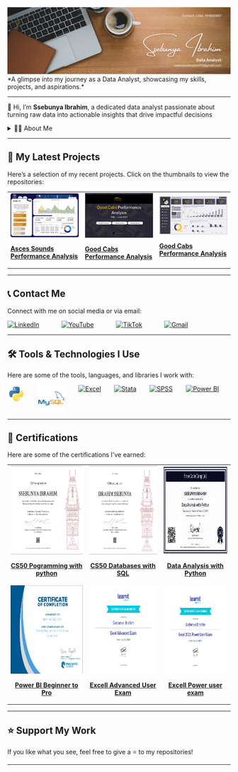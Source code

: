 <img src="Brown Wood Minimalist Profile LinkedIn Banner.png" alt="Header Image">
*A glimpse into my journey as a Data Analyst, showcasing my skills, projects, and aspirations.*

---

👋 Hi, I’m **Ssebunya Ibrahim**, a dedicated data analyst passionate about turning raw data into actionable insights that drive impactful decisions 

<details>
  <summary>👩‍💻 About Me</summary>
  
  My journey in data analytics combines technical expertise, real-world experience, and a proven track record of delivering results.  

  With extensive technical proficiency in data visualization, exploratory data analysis, statistical data analysis and machine learning using **python**, **Power BI**, **STATA**, **SQL**, **SPSS**, and **Excel**, I bring a comprehensive skill set to analyse complex data sets, develop insightful visualizations, and deliver data-driven solutions as well as reports that optimize performance.

  I continuously seek to expand my knowledge and stay updated with the latest advancements in data analytics and dedicated to leveraging my skills to drive impactful insights and solutions. I am eager to connect with like-minded professionals and explore new opportunities in data analytics. Let’s discuss how I can contribute to your team’s success.
Feel free to reach out to me to discuss collaboration or to dive deeper into any of my projects. 🌟

**What drives me?**  
✔️ Solving problems with data  
✔️ Building beautiful, interactive visualizations  
✔️ Continuous learning and growth in the analytics space 

</details>

---

## 🚀 **My Latest Projects**

Here’s a selection of my recent projects. Click on the thumbnails to view the repositories:

<table align="centre">
  <tr>
    <td align="centre">
      <a href="https://github.com/ssebunyaibrahim/Asces-Sounds-Project.git" target="_blank">
        <img src="https://raw.githubusercontent.com/ssebunyaibrahim/Asces-Sounds-Project/refs/heads/main/Images/Full%20performance%20dashboard.png" alt="Project 1" width="300">
        <p><b>Asces Sounds Performance Analysis</b></p>
      </a>
    </td>
    <td align="centre">
      <a href="https://github.com/ssebunyaibrahim/Good-cabs-Project/blob/1a68f11bfd92951ca7e80f807082a354ecd133ff/README.md" target="_blank">
        <img src="https://github.com/ssebunyaibrahim/Good-cabs-Project/blob/1a68f11bfd92951ca7e80f807082a354ecd133ff/Images/Performance%20dashboard.png" alt="Project 2" width="300">
        <p><b>Good Cabs Performance Analysis</b></p>
      </a>
    </td>
    <td align="centre">
      <a href="https://github.com/ssebunyaibrahim/Lio-Jotstar-Merger-Analysis/blob/79c748f0df3f8d80f9655da008915ab404df9534/README.md" target="_blank">
        <img src="https://raw.githubusercontent.com/ssebunyaibrahim/Lio-Jotstar-Merger-Analysis/refs/heads/main/Images/Overviewf.png" alt="Project 2" width="300">
        <p><b>Good Cabs Performance Analysis</b></p>
      </a>
    </td>
  </tr>
  
</table>

---

## 📞 Contact Me

Connect with me on social media or via email:

<p align="left" style="display: flex; gap: 50px;">
  <a href="https://www.linkedin.com/in/ibrahimssebunya/" target="_blank" rel="noreferrer"> 
    <img src="https://cdn.jsdelivr.net/gh/devicons/devicon/icons/linkedin/linkedin-original.svg" alt="LinkedIn" width="40" height="40"/> 
  </a> 
  <a href="https://www.youtube.com/@AnalyticsLogisticsAgency/shorts" target="_blank" rel="noreferrer"> 
    <img src="https://cdn-icons-png.flaticon.com/512/1384/1384060.png" alt="YouTube" width="40" height="40"/> 
  </a> 
  <a href="https://www.tiktok.com/@ala_davinci92" target="_blank" rel="noreferrer"> 
    <img src="https://cdn-icons-png.flaticon.com/512/3046/3046121.png" alt="TikTok" width="40" height="40"/> 
  </a>
  <a href="mailto:ssebunyaibrahim92@gmail.com" target="_blank" rel="noreferrer"> 
    <img src="https://upload.wikimedia.org/wikipedia/commons/7/7e/Gmail_icon_%282020%29.svg" alt="Gmail" width="40" height="40"/> 
  </a>
</p>

---

## 🛠️ **Tools & Technologies I Use**

Here are some of the tools, languages, and libraries I work with:  
<p align="left" style="display: flex; gap: 30px;">
  <a href="https://www.python.org" target="_blank" rel="noreferrer">
    <img src="https://raw.githubusercontent.com/devicons/devicon/master/icons/python/python-original.svg" alt="Python" width="40" height="40"/>
  </a>
  <a href="https://www.mysql.com/" target="_blank" rel="noreferrer">
    <img src="https://raw.githubusercontent.com/devicons/devicon/master/icons/mysql/mysql-original-wordmark.svg" alt="SQL" width="60" height="60"/>
  </a>
  <a href="https://www.microsoft.com/en-us/microsoft-365/excel" target="_blank" rel="noreferrer">
    <img src="https://upload.wikimedia.org/wikipedia/commons/8/8d/Microsoft_Excel_Logo_%282013-2019%29.svg" alt="Excel" width="40" height="40"/>
  </a>
  <a href="https://www.stata.com/" target="_blank" rel="noreferrer">
    <img src="https://upload.wikimedia.org/wikipedia/commons/5/5c/Stata_Logo.svg" alt="Stata" width="60" height="30"/>
  </a>
  <a href="https://www.ibm.com/products/spss-statistics" target="_blank" rel="noreferrer">
    <img src="https://upload.wikimedia.org/wikipedia/commons/e/ea/SPSS_logo.svg" alt="SPSS" width="40" height="40"/>
  </a>
  <a href="https://powerbi.microsoft.com/" target="_blank" rel="noreferrer">
    <img src="https://upload.wikimedia.org/wikipedia/commons/c/cf/New_Power_BI_Logo.svg" alt="Power BI" width="40" height="40"/>
  </a>
</p>


---

## 📜 Certifications

Here are some of the certifications I've earned:

<div align="left">

<table>
  <tr>
    <td align="center">
      <a href="https://github.com/ssebunyaibrahim/ssebunyaibrahim/blob/cc217d5d88c23ebe0f0010769b7e6129b395a911/CS50%20certificate.jpeg" target="_blank">
        <img src="CS50 certificate.jpeg"  width="300" height = "200">
        <p><b>CS50 Pogramming with python</b></p>
      </a>
    </td>
     <td align="center">
      <a href="https://github.com/ssebunyaibrahim/ssebunyaibrahim/blob/cc217d5d88c23ebe0f0010769b7e6129b395a911/CS50%20SQL%20IMAGE.png" target="_blank">
        <img src="CS50 SQL IMAGE.png" width="300" height = "200">
        <p><b>CS50 Databases with SQL</b></p>
      </a>
    </td>
     <td align="center">
      <a href="https://github.com/ssebunyaibrahim/ssebunyaibrahim/blob/cc217d5d88c23ebe0f0010769b7e6129b395a911/code%20camp%20certificate.PNG" target="_blank">
        <img src="code camp certificate.PNG" alt="Certificate" width="300" height = "200">
        <p><b>Data Analysis with Python</b></p>
      </a>
    </td>
  </tr>
   <tr>
    <td align="center">
      <a href="https://github.com/ssebunyaibrahim/ssebunyaibrahim/blob/cc217d5d88c23ebe0f0010769b7e6129b395a911/Power%20BI.PNG" target="_blank">
        <img src="Power BI.PNG" alt="CERTIFICATE" width="300" height = "200">
        <p><b>Power BI Beginner to Pro</b></p>
      </a>
    </td>
     <td align="center">
      <a href="https://github.com/ssebunyaibrahim/ssebunyaibrahim/blob/cc217d5d88c23ebe0f0010769b7e6129b395a911/EXCELL%20Advanced%20exam.PNG" target="_blank">
        <img src="EXCELL Advanced exam.PNG" width="300" height = "200">
        <p><b>Excell Advanced User Exam</b></p>
      </a>
    </td>
     <td align="center">
      <a href="https://github.com/ssebunyaibrahim/ssebunyaibrahim/blob/cc217d5d88c23ebe0f0010769b7e6129b395a911/excell%20power%20user%20exam.PNG" target="_blank">
        <img src="excell power user exam.PNG"  width="300" height = "200">
        <p><b>Excell Power user exam</b></p>
      </a>
    </td>
  </tr>
</table>

</div>


---

## ⭐ **Support My Work**

If you like what you see, feel free to give a ⭐ to my repositories!  

---

